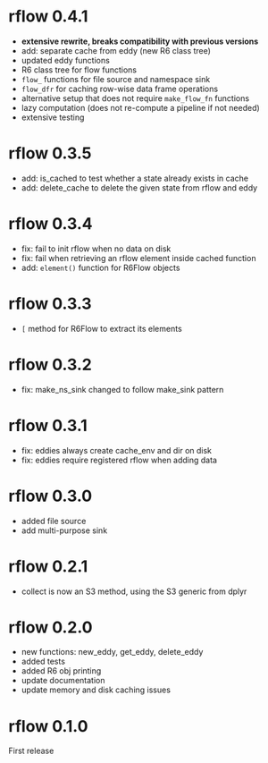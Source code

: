# rflow 0.4.1

- **extensive rewrite, breaks compatibility with previous versions**
- add: separate cache from eddy (new R6 class tree)
- updated eddy functions
- R6 class tree for flow functions
- `flow_` functions for file source and namespace sink
- `flow_dfr` for caching row-wise data frame operations
- alternative setup that does not require `make_flow_fn` functions
- lazy computation (does not re-compute a pipeline if not needed)
- extensive testing


# rflow 0.3.5

- add: is_cached to test whether a state already exists in cache
- add: delete_cache to delete the given state from rflow and eddy


# rflow 0.3.4

- fix: fail to init rflow when no data on disk
- fix: fail when retrieving an rflow element inside cached function
- add: `element()` function for R6Flow objects


# rflow 0.3.3

- `[` method for R6Flow to extract its elements


# rflow 0.3.2

- fix: make_ns_sink changed to follow make_sink pattern


# rflow 0.3.1

- fix: eddies always create cache_env and dir on disk
- fix: eddies require registered rflow when adding data


# rflow 0.3.0

- added file source
- add multi-purpose sink


# rflow 0.2.1

- collect is now an S3 method, using the S3 generic from dplyr


# rflow 0.2.0

- new functions: new_eddy, get_eddy, delete_eddy
- added tests
- added R6 obj printing
- update documentation
- update memory and disk caching issues


# rflow 0.1.0

First release
